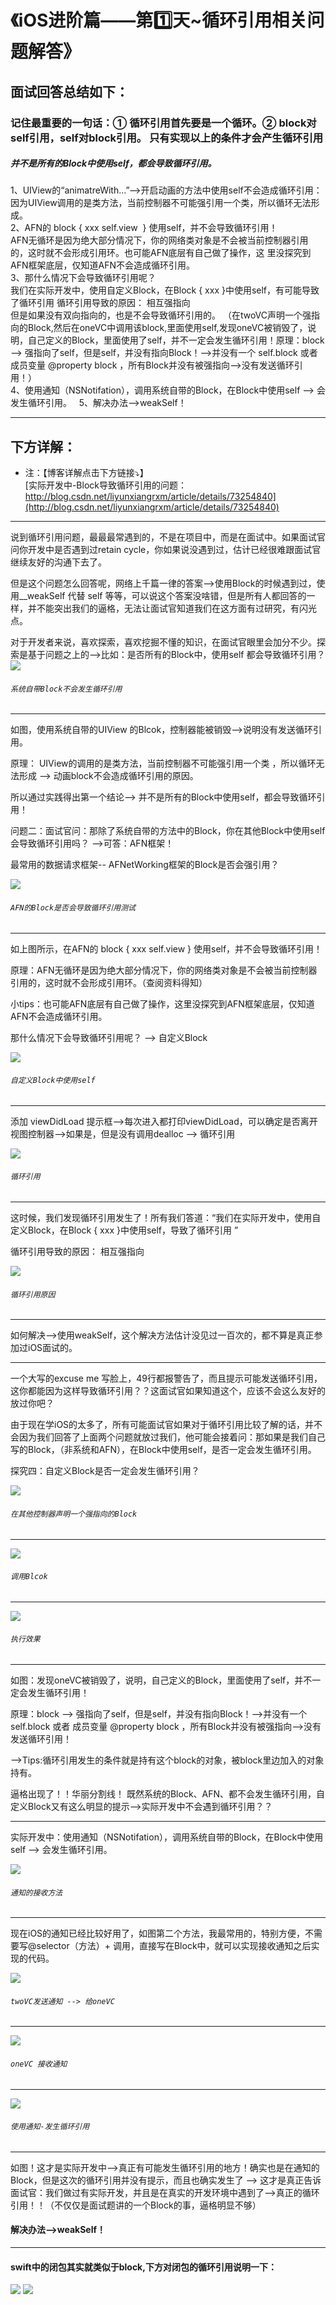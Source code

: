 # 《iOS进阶篇——第1️⃣天~循环引用相关问题解答》


## 面试回答总结如下：
### 记住最重要的一句话：① 循环引用首先要是一个循环。② block对self引用，self对block引用。 只有实现以上的条件才会产生循环引用

##### 并不是所有的Block中使用self，都会导致循环引用。  
1、UIView的“animatreWith…”—>开启动画的方法中使用self不会造成循环引用：  
	因为UIView调用的是类方法，当前控制器不可能强引用一个类，所以循环无法形成。  
2、AFN的 block { xxx self.view  } 使用self，并不会导致循环引用！  
	AFN无循环是因为绝大部分情况下，你的网络类对象是不会被当前控制器引用的，这时就不会形成引用环。也可能AFN底层有自己做了操作，这
里没探究到AFN框架底层，仅知道AFN不会造成循环引用。  
3、那什么情况下会导致循环引用呢？  
	我们在实际开发中，使用自定义Block，在Block { xxx }中使用self，有可能导致了循环引用
	循环引用导致的原因： 相互强指向  
	但是如果没有双向指向的，也是不会导致循环引用的。 
	（在twoVC声明一个强指向的Block,然后在oneVC中调用该block,里面使用self,发现oneVC被销毁了，说明，自己定义的Block，里面使用了self，并不一定会发生循环引用！原理：block --> 强指向了self，但是self，并没有指向Block！-->并没有一个 self.block 或者 成员变量 @property block ，所有Block并没有被强指向-->没有发送循环引用！）        
4、使用通知（NSNotifation），调用系统自带的Block，在Block中使用self --> 会发生循环引用。   
5、解决办法-->weakSelf！     

----  

## 下方详解：
* 注：【博客详解点击下方链接⤵️】  
[实际开发中-Block导致循环引用的问题：http://blog.csdn.net/liyunxiangrxm/article/details/73254840](http://blog.csdn.net/liyunxiangrxm/article/details/73254840)

----  

说到循环引用问题，最最最常遇到的，不是在项目中，而是在面试中。如果面试官问你开发中是否遇到过retain cycle，你如果说没遇到过，估计已经很难跟面试官继续友好的沟通下去了。

但是这个问题怎么回答呢，网络上千篇一律的答案-->使用Block的时候遇到过，使用__weakSelf 代替 self 等等，可以说这个答案没啥错，但是所有人都回答的一样，并不能突出我们的逼格，无法让面试官知道我们在这方面有过研究，有闪光点。

对于开发者来说，喜欢探索，喜欢挖掘不懂的知识，在面试官眼里会加分不少。探索是基于问题之上的-->比如：是否所有的Block中，使用self 都会导致循环引用？
![](http://upload-images.jianshu.io/upload_images/4563271-3a813ccb26ed7a28.png?imageMogr2/auto-orient/strip%7CimageView2/2/w/1240)

###### `系统自带Block不会发生循环引用`
-----  
如图，使用系统自带的UIView 的Blcok，控制器能被销毁-->说明没有发送循环引用。

原理： UIView的调用的是类方法，当前控制器不可能强引用一个类 ，所以循环无法形成 --> 动画block不会造成循环引用的原因。

所以通过实践得出第一个结论--> 并不是所有的Block中使用self，都会导致循环引用！

问题二：面试官问：那除了系统自带的方法中的Block，你在其他Block中使用self 会导致循环引用吗？ -->可答：AFN框架！

最常用的数据请求框架-- AFNetWorking框架的Block是否会强引用？

![](http://upload-images.jianshu.io/upload_images/4563271-b0e191ba9e853d6f.png?imageMogr2/auto-orient/strip%7CimageView2/2/w/1240)
###### `AFN的Block是否会导致循环引用测试`
----- 

如上图所示，在AFN的 block { xxx self.view  } 使用self，并不会导致循环引用！

原理：AFN无循环是因为绝大部分情况下，你的网络类对象是不会被当前控制器引用的，这时就不会形成引用环。（查阅资料得知）

小tips：也可能AFN底层有自己做了操作，这里没探究到AFN框架底层，仅知道AFN不会造成循环引用。

那什么情况下会导致循环引用呢？ --> 自定义Block

![](http://upload-images.jianshu.io/upload_images/4563271-65131d295c5beac4.png?imageMogr2/auto-orient/strip%7CimageView2/2/w/1240)
###### `自定义Block中使用self`
----- 

添加 viewDidLoad 提示框-->每次进入都打印viewDidLoad，可以确定是否离开视图控制器-->如果是，但是没有调用dealloc --> 循环引用

![](http://upload-images.jianshu.io/upload_images/4563271-65131d295c5beac4.png?imageMogr2/auto-orient/strip%7CimageView2/2/w/1240)
###### `循环引用`
------ 

这时候，我们发现循环引用发生了！所有我们答道：“我们在实际开发中，使用自定义Block，在Block { xxx }中使用self，导致了循环引用 ”

循环引用导致的原因： 相互强指向

![](http://upload-images.jianshu.io/upload_images/4563271-7a7d02a0d300ac48.png?imageMogr2/auto-orient/strip%7CimageView2/2/w/1240)
###### `循环引用原因`
------  

如何解决-->使用weakSelf，这个解决方法估计没见过一百次的，都不算是真正参加过iOS面试的。


------

一个大写的excuse me 写脸上，49行都报警告了，而且提示可能发送循环引用，这你都能因为这样导致循环引用？？这面试官如果知道这个，应该不会这么友好的放过你吧？

由于现在学iOS的太多了，所有可能面试官如果对于循环引用比较了解的话，并不会因为我们回答了上面两个问题就放过我们，他可能会接着问：那如果是我们自己写的Block，（非系统和AFN），在Block中使用self，是否一定会发生循环引用。



探究四：自定义Block是否一定会发生循环引用？

![](http://upload-images.jianshu.io/upload_images/4563271-f175a0f676a5dd3f.png?imageMogr2/auto-orient/strip%7CimageView2/2/w/1240)
###### `在其他控制器声明一个强指向的Block`
------  
![](http://upload-images.jianshu.io/upload_images/4563271-5477b561d06a8cbd.png?imageMogr2/auto-orient/strip%7CimageView2/2/w/1240)
###### `调用Blcok`
------ 
![](http://upload-images.jianshu.io/upload_images/4563271-2a8a678c319be0b0.png?imageMogr2/auto-orient/strip%7CimageView2/2/w/1240)

###### `执行效果`
------ 

如图：发现oneVC被销毁了，说明，自己定义的Block，里面使用了self，并不一定会发生循环引用！

原理：block --> 强指向了self，但是self，并没有指向Block！-->并没有一个 self.block 或者 成员变量 @property block ，所有Block并没有被强指向-->没有发送循环引用！

-->Tips:循环引用发生的条件就是持有这个block的对象，被block里边加入的对象持有。

逼格出现了！！华丽分割线！ 既然系统的Block、AFN、都不会发生循环引用，自定义Block又有这么明显的提示-->实际开发中不会遇到循环引用？？ 

----

实际开发中：使用通知（NSNotifation），调用系统自带的Block，在Block中使用self --> 会发生循环引用。

![](http://upload-images.jianshu.io/upload_images/4563271-d8b28a15e1ea4948.png?imageMogr2/auto-orient/strip%7CimageView2/2/w/1240)

###### `通知的接收方法`
------  

现在iOS的通知已经比较好用了，如图第二个方法，我最常用的，特别方便，不需要写@selector（方法）+ 调用，直接写在Block中，就可以实现接收通知之后实现的代码。

![](http://upload-images.jianshu.io/upload_images/4563271-54ca4b211fc66c29.png?imageMogr2/auto-orient/strip%7CimageView2/2/w/1240)
###### `twoVC发送通知 --> 给oneVC`
------  
![](http://upload-images.jianshu.io/upload_images/4563271-0b663d5a9cfc6487.png?imageMogr2/auto-orient/strip%7CimageView2/2/w/1240)
###### `oneVC 接收通知`
------  
![](http://upload-images.jianshu.io/upload_images/4563271-159fe2dd9084e03b.png?imageMogr2/auto-orient/strip%7CimageView2/2/w/1240)
###### `使用通知-发生循环引用`
------  

如图！这才是实际开发中-->真正有可能发生循环引用的地方！确实也是在通知的Block，但是这次的循环引用并没有提示，而且也确实发生了 --> 这才是真正告诉面试官：我们做过有实际开发，并且是在真实的开发环境中遇到了-->真正的循环引用！！（不仅仅是面试题讲的一个Block的事，逼格明显不够）

#### 解决办法-->weakSelf！
------  
#### swift中的闭包其实就类似于block,下方对闭包的循环引用说明一下：
![](https://github.com/liyuunxiangGit/iOS--InterviewQuestions/blob/master/imageFile/屏幕快照%202018-01-09%20上午10.53.13.png)
![](https://github.com/liyuunxiangGit/iOS--InterviewQuestions/blob/master/imageFile/屏幕快照%202018-01-09%20上午10.53.34.png)
